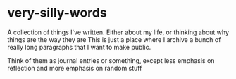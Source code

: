 # very-silly-words
A collection of things I've written. Either about my life, or thinking about why things are the way they are
This is just a place where I archive a bunch of really long paragraphs that I want to make public.

Think of them as journal entries or something, except less emphasis on reflection and more emphasis on random stuff

